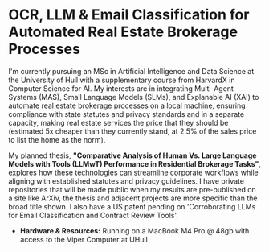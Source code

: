 # OCR, LLM & Email Classification for Automated Real Estate Brokerage Processes

I'm currently pursuing an MSc in Artificial Intelligence and Data Science at the University of Hull with a supplementary course from HarvardX in Computer Science for AI. My interests are in integrating Multi-Agent Systems (MAS), Small Language Models (SLMs), and Explanable AI (XAI) to automate real estate brokerage processes on a local machine, ensuring compliance with state statutes and privacy standards and in a separate capacity, making real estate services the price that they should be (estimated 5x cheaper than they currently stand, at 2.5% of the sales price to list the home as the norm).

My planned thesis, **"Comparative Analysis of Human Vs. Large Language Models with Tools (LLMwT) Performance in Residential Brokerage Tasks"**, explores how these technologies can streamline corporate workflows while aligning with established statutes and privacy guidelines. I have private repositories that will be made public when my results are pre-published on a site like ArXiv, the thesis and adjacent projects are more specific than the broad title shown. I also have a US patent pending on 'Corroborating LLMs for Email Classification and Contract Review Tools'.

- **Hardware & Resources:** Running on a MacBook M4 Pro @ 48gb with access to the Viper Computer at UHull

